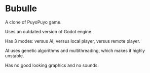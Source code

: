 # Bubulle

A clone of PuyoPuyo game.

Uses an outdated version of Godot engine.

Has 3 modes: versus AI, versus local player, versus remote player.

AI uses genetic algorithms and multithreading, which makes it highly unstable.

Has no good looking graphics and no sounds.

